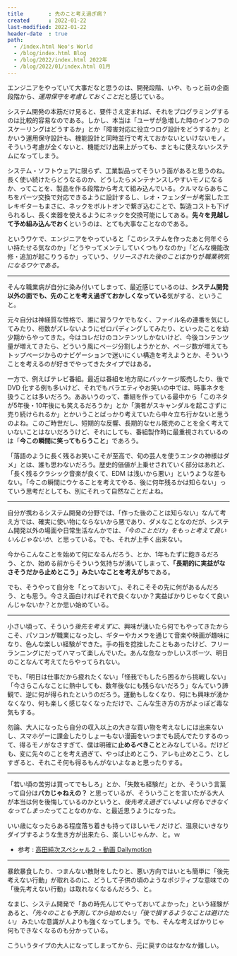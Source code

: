 ```yaml
---
title        : 先のこと考え過ぎ病？
created      : 2022-01-22
last-modified: 2022-01-22
header-date  : true
path:
  - /index.html Neo's World
  - /blog/index.html Blog
  - /blog/2022/index.html 2022年
  - /blog/2022/01/index.html 01月
---
```


エンジニアをやっていて大事だなと思うのは、開発段階、いや、もっと前の企画段階から、*運用保守を考慮しておくこと*だと感じている。

システム開発の本筋だけ見ると、要件さえ定まれば、それをプログラミングするのは比較的容易なのである。しかし、本当は「ユーザが急増した時のインフラのスケーリングはどうするか」とか「障害対応に役立つログ設計をどうするか」とかいう運用保守設計も、機能設計と同時並行で考えておかないといけないモノ。そういう考慮が全くないと、機能だけ出来上がっても、まともに使えないシステムになってしまう。

システム・ソフトウェアに限らず、工業製品ってそういう面があると思うのね。長く使い続けたらどうなるのか、どうしたらメンテナンスしやすいモノになるか、ってことを、製品を作る段階から考えて組み込んでいる。クルマならあちこちをパーツ交換で対応できるように設計するし、レオ・フェンダーが考案したエレキギターもまさに、ネックをボルトオンで繋ぎ込むことで、製造コストも下げられるし、長く楽器を使えるようにネックを交換可能にしてある。**先々を見越して予め組み込んでおく**というのは、とても大事なことなのである。

というワケで、エンジニアをやっていると「このシステムを作ったあと何年ぐらい持たせる気なのか」「どうやってメンテしていくつもりなのか」「どんな機能改修・追加が起こりうるか」っていう、*リリースされた後のこと*ばかりが*職業柄気になるワケである。*

-----

そんな職業病が自分に染み付いてしまって、最近感じているのは、**システム開発以外の面でも、先のことを考え過ぎておかしくなっている**気がする、ということ。

元々自分は神経質な性格で、誰に習うワケでもなく、ファイル名の連番を気にしてみたり、桁数がズレないようにゼロパディングしてみたり、といったことを幼少期からやってきた。今はコレだけのコンテンツしかないけど、今後コンテンツ量が増えてきたら、どういう風にページ分割しようかとか、ページ数が増えてもトップページからのナビゲーションで迷いにくい構造を考えようとか、そういうことを考えるのが好きでやってきたタイプではある。

一方で、例えばテレビ番組。最近は番組を地方局にパッケージ販売したり、後で DVD 化する例も多いけど、それでもバラエティやお笑いの中では、時事ネタを扱うことは多いだろう。ああいうのって、番組を作っている最中から「このネタが5年後・10年後にも笑えるだろうか」とか「演者がスキャンダルを起こさずに売り続けられるか」とかいうことばっかり考えていたら中々立ち行かないと思うのよね。このご時世だし、短期的な反響、長期的なセル販売のことを全く考えていないことはないだろうけど、それにしても、番組製作時に最重視されているのは「**今この瞬間に笑ってもらうこと**」であろう。

「落語のように長く残るお笑いこそが至高で、旬の芸人を使うエンタの神様はダメ」とは、誰も思わないだろう。歴史的価値が上乗せされていく部分はあれど、「長く残るクラシック音楽が良くて、EDM は浅いから悪い」というような差もない。「今この瞬間にウケることを考えてやる、後に何年残るかは知らない」っていう思考だとしても、別にそれって自然なことだよね。

-----

自分が携わるシステム開発の分野では、「作った後のことは知らない」なんて考え方では、確実に使い物にならないから悪であり、ダメなことなのだが、システム開発以外の場面や日常生活なんかでは、*「今のことだけ」をもっと考えて良いいんじゃないか*、と思っている。でも、それが上手く出来ない。

今からこんなことを始めて何になるんだろう、とか、1年もたずに飽きるだろう、とか、始める前からそういう気持ちが湧いてしまって、**「長期的に実益がなさそうだから止めとこう」みたいなことを考えがち**である。

でも、そうやって自分を「とっておいて」、それこそその先に何があるんだろう、とも思う。今さえ面白ければそれで良くないか？実益ばかりじゃなくて良いんじゃないか？とか思い始めている。

-----

小さい頃って、そういう*後先を考えずに*、興味が湧いたら何でもやってきたからこそ、パソコンが職業になったし、ギターやカメラを通じて音楽や映画が趣味になり、色んな楽しい経験ができた。手の指を捻挫したこともあったけど、フリーランニングにだってハマって楽しんでいた。あんな危なっかしいスポーツ、明日のことなんて考えてたらやってられない。

でも、「明日は仕事だから疲れたくない」「怪我でもしたら困るから挑戦しない」「今さらこんなことに熱中しても、数年後なにも残らないだろう」なんていう諦観で、逆に何が得られたというのだろう。運動もしなくなり、何にも興味が湧かなくなり、何も楽しく感じなくなっただけで、こんな生き方の方がよっぽど毒な気もする。

勿論、大人になったら自分の収入以上の大きな買い物を考えなしには出来ないし、スマホゲーに課金したりしょーもない漫画をいつまでも読んでたりするのって、得るモノがなさすぎて、僕は明確に**止めるべきこと**とみなしている。だけども、変に先々のことを考え過ぎて、やっぱ止めとこう、アレも止めとこう、としすぎると、それこそ何も得るもんがないよなぁと思ったりする。

-----

「若い頃の苦労は買ってでもしろ」とか、「失敗も経験だ」とか、そういう言葉って自分は**バカじゃねえの？** と思っているが、そういうことを言いたがる大人が本当は何を後悔しているのかというと、*後先考え過ぎていよいよ何もできなくなってしまった*ってことなのかな、と最近思うようになった。

いい歳になったらある程度落ち着きも持ってほしいモノだけど、温泉にいきなりダイブするような生き方が出来たら、楽しいじゃんか、と。ｗ

- 参考 : [高田純次スペシャル２ - 動画 Dailymotion](https://www.dailymotion.com/video/x5mbn0)

-----

暴飲暴食したり、つまんない散財をしたりと、悪い方向ではいとも簡単に「後先考えない行動」が取れるのに、どうして子供の頃のようなポジティブな意味での「後先考えない行動」は取れなくなるんだろう、と。

なまじ、システム開発で「あの時先んじてやっておいてよかった」という経験があると、*「先々のことも予測してから始めたい」「後で損するようなことは避けたい」* みたいな意識が人よりも強くなってしまう。でも、そんな考えばかりじゃ何もできなくなるのも分かっている。

こういうタイプの大人になってしまってから、元に戻すのはなかなか難しい。
